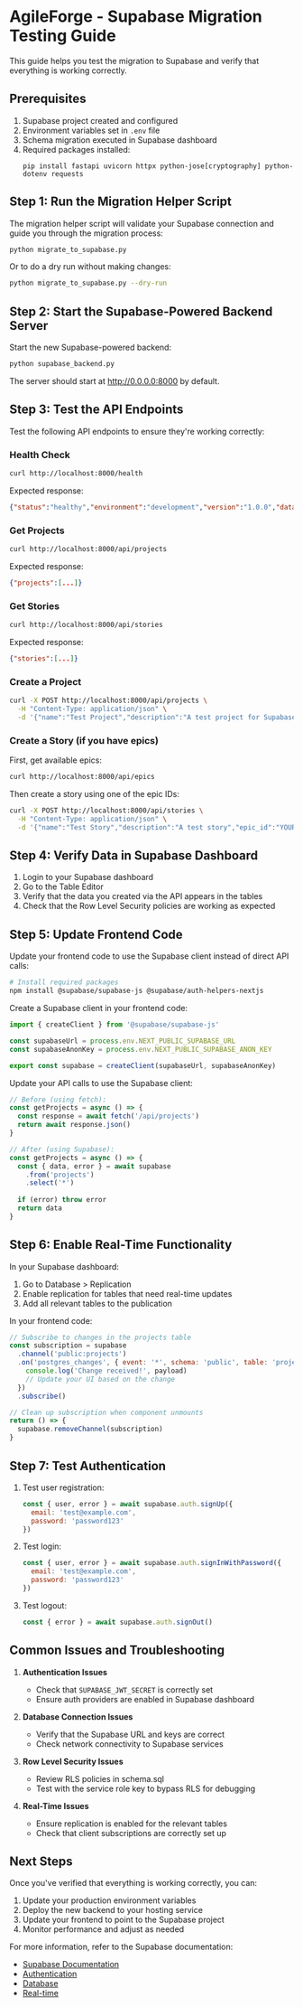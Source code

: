 # AgileForge - Supabase Migration Testing Guide

This guide helps you test the migration to Supabase and verify that everything is working correctly.

## Prerequisites

1. Supabase project created and configured
2. Environment variables set in `.env` file
3. Schema migration executed in Supabase dashboard
4. Required packages installed:
   ```
   pip install fastapi uvicorn httpx python-jose[cryptography] python-dotenv requests
   ```

## Step 1: Run the Migration Helper Script

The migration helper script will validate your Supabase connection and guide you through the migration process:

```bash
python migrate_to_supabase.py
```

Or to do a dry run without making changes:

```bash
python migrate_to_supabase.py --dry-run
```

## Step 2: Start the Supabase-Powered Backend Server

Start the new Supabase-powered backend:

```bash
python supabase_backend.py
```

The server should start at http://0.0.0.0:8000 by default.

## Step 3: Test the API Endpoints

Test the following API endpoints to ensure they're working correctly:

### Health Check
```bash
curl http://localhost:8000/health
```
Expected response:
```json
{"status":"healthy","environment":"development","version":"1.0.0","database":"supabase"}
```

### Get Projects
```bash
curl http://localhost:8000/api/projects
```
Expected response:
```json
{"projects":[...]}
```

### Get Stories
```bash
curl http://localhost:8000/api/stories
```
Expected response:
```json
{"stories":[...]}
```

### Create a Project
```bash
curl -X POST http://localhost:8000/api/projects \
  -H "Content-Type: application/json" \
  -d '{"name":"Test Project","description":"A test project for Supabase migration"}'
```

### Create a Story (if you have epics)
First, get available epics:
```bash
curl http://localhost:8000/api/epics
```

Then create a story using one of the epic IDs:
```bash
curl -X POST http://localhost:8000/api/stories \
  -H "Content-Type: application/json" \
  -d '{"name":"Test Story","description":"A test story","epic_id":"YOUR_EPIC_ID_HERE"}'
```

## Step 4: Verify Data in Supabase Dashboard

1. Login to your Supabase dashboard
2. Go to the Table Editor
3. Verify that the data you created via the API appears in the tables
4. Check that the Row Level Security policies are working as expected

## Step 5: Update Frontend Code

Update your frontend code to use the Supabase client instead of direct API calls:

```bash
# Install required packages
npm install @supabase/supabase-js @supabase/auth-helpers-nextjs
```

Create a Supabase client in your frontend code:

```javascript
import { createClient } from '@supabase/supabase-js'

const supabaseUrl = process.env.NEXT_PUBLIC_SUPABASE_URL
const supabaseAnonKey = process.env.NEXT_PUBLIC_SUPABASE_ANON_KEY

export const supabase = createClient(supabaseUrl, supabaseAnonKey)
```

Update your API calls to use the Supabase client:

```javascript
// Before (using fetch):
const getProjects = async () => {
  const response = await fetch('/api/projects')
  return await response.json()
}

// After (using Supabase):
const getProjects = async () => {
  const { data, error } = await supabase
    .from('projects')
    .select('*')
  
  if (error) throw error
  return data
}
```

## Step 6: Enable Real-Time Functionality

In your Supabase dashboard:
1. Go to Database > Replication
2. Enable replication for tables that need real-time updates
3. Add all relevant tables to the publication

In your frontend code:
```javascript
// Subscribe to changes in the projects table
const subscription = supabase
  .channel('public:projects')
  .on('postgres_changes', { event: '*', schema: 'public', table: 'projects' }, (payload) => {
    console.log('Change received!', payload)
    // Update your UI based on the change
  })
  .subscribe()

// Clean up subscription when component unmounts
return () => {
  supabase.removeChannel(subscription)
}
```

## Step 7: Test Authentication

1. Test user registration:
   ```javascript
   const { user, error } = await supabase.auth.signUp({
     email: 'test@example.com',
     password: 'password123'
   })
   ```

2. Test login:
   ```javascript
   const { user, error } = await supabase.auth.signInWithPassword({
     email: 'test@example.com',
     password: 'password123'
   })
   ```

3. Test logout:
   ```javascript
   const { error } = await supabase.auth.signOut()
   ```

## Common Issues and Troubleshooting

1. **Authentication Issues**
   - Check that `SUPABASE_JWT_SECRET` is correctly set
   - Ensure auth providers are enabled in Supabase dashboard

2. **Database Connection Issues**
   - Verify that the Supabase URL and keys are correct
   - Check network connectivity to Supabase services

3. **Row Level Security Issues**
   - Review RLS policies in schema.sql
   - Test with the service role key to bypass RLS for debugging

4. **Real-Time Issues**
   - Ensure replication is enabled for the relevant tables
   - Check that client subscriptions are correctly set up

## Next Steps

Once you've verified that everything is working correctly, you can:

1. Update your production environment variables
2. Deploy the new backend to your hosting service
3. Update your frontend to point to the Supabase project
4. Monitor performance and adjust as needed

For more information, refer to the Supabase documentation:
- [Supabase Documentation](https://supabase.com/docs)
- [Authentication](https://supabase.com/docs/guides/auth)
- [Database](https://supabase.com/docs/guides/database)
- [Real-time](https://supabase.com/docs/guides/realtime) 